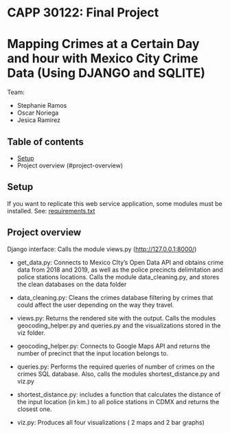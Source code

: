# CAPP 30122: Final Project
# Mapping Crimes at a Certain Day and hour with Mexico City Crime Data (Using DJANGO and SQLITE)

Team:
* Stephanie Ramos
* Oscar Noriega
* Jesica Ramirez


## Table of contents
* [Setup](#setup)
* Project overview (#project-overview)


## Setup
If you want to replicate this web service application, some modules must be installed.
See: [requirements.txt](requirements.txt)


## Project overview
Django interface: Calls the module views.py (http://127.0.0.1:8000/)

- get_data.py: Connects to Mexico CIty’s Open Data API and obtains crime data from 2018 and 2019, as well as the police precincts delimitation and police stations locations. Calls the module data_cleaning.py, and stores the clean databases on the data folder

- data_cleaning.py: Cleans the crimes database filtering by crimes that could affect the user depending on the way they travel.

- views.py: Returns the rendered site with the output. Calls the modules geocoding_helper.py and queries.py and the visualizations stored in the viz folder.

- geocoding_helper.py: Connects to Google Maps API and returns the number of precinct that the input location belongs to.

- queries.py: Performs the required queries of number of crimes on the crimes SQL database. Also, calls the modules shortest_distance.py and viz.py

- shortest_distance.py: includes a function that calculates the distance of the input location (in km.) to all police stations in CDMX and returns the closest one. 

- viz.py: Produces all four visualizations ( 2 maps and 2 bar graphs)
